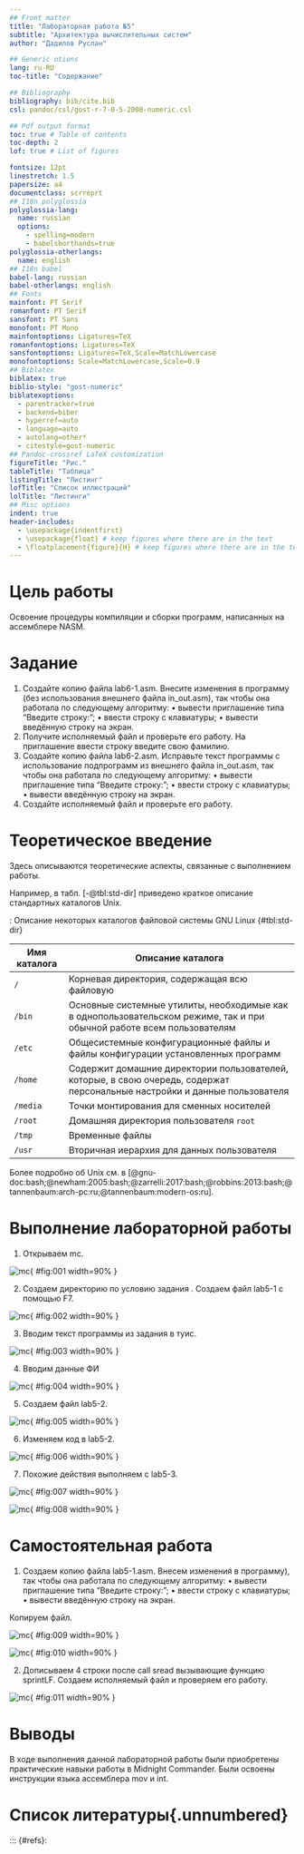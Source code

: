 ```yaml
---
## Front matter
title: "Лабораторная работа №5"
subtitle: "Архитектура вычислительных систем"
author: "Дадилов Руслан"

## Generic otions
lang: ru-RU
toc-title: "Содержание"

## Bibliography
bibliography: bib/cite.bib
csl: pandoc/csl/gost-r-7-0-5-2008-numeric.csl

## Pdf output format
toc: true # Table of contents
toc-depth: 2
lof: true # List of figures

fontsize: 12pt
linestretch: 1.5
papersize: a4
documentclass: scrreprt
## I18n polyglossia
polyglossia-lang:
  name: russian
  options:
	- spelling=modern
	- babelshorthands=true
polyglossia-otherlangs:
  name: english
## I18n babel
babel-lang: russian
babel-otherlangs: english
## Fonts
mainfont: PT Serif
romanfont: PT Serif
sansfont: PT Sans
monofont: PT Mono
mainfontoptions: Ligatures=TeX
romanfontoptions: Ligatures=TeX
sansfontoptions: Ligatures=TeX,Scale=MatchLowercase
monofontoptions: Scale=MatchLowercase,Scale=0.9
## Biblatex
biblatex: true
biblio-style: "gost-numeric"
biblatexoptions:
  - parentracker=true
  - backend=biber
  - hyperref=auto
  - language=auto
  - autolang=other*
  - citestyle=gost-numeric
## Pandoc-crossref LaTeX customization
figureTitle: "Рис."
tableTitle: "Таблица"
listingTitle: "Листинг"
lofTitle: "Список иллюстраций"
lolTitle: "Листинги"
## Misc options
indent: true
header-includes:
  - \usepackage{indentfirst}
  - \usepackage{float} # keep figures where there are in the text
  - \floatplacement{figure}{H} # keep figures where there are in the text
---
```


# Цель работы

Освоение процедуры компиляции и сборки программ, написанных на ассемблере NASM.

# Задание

1. Создайте копию файла lab6-1.asm. Внесите изменения в программу (без использования внешнего файла in_out.asm), так чтобы она работала по следующему алгоритму: 
• вывести приглашение типа “Введите строку:”; 
• ввести строку с клавиатуры; 
• вывести введённую строку на экран.
2. Получите исполняемый файл и проверьте его работу. На приглашение ввести строку введите свою фамилию. 
3. Создайте копию файла lab6-2.asm. Исправьте текст программы с использование подпрограмм из внешнего файла in_out.asm, так чтобы она работала по следующему алгоритму: 
• вывести приглашение типа “Введите строку:”; 
• ввести строку с клавиатуры; 
• вывести введённую строку на экран. 
4. Создайте исполняемый файл и проверьте его работу.

# Теоретическое введение

Здесь описываются теоретические аспекты, связанные с выполнением работы.

Например, в табл. [-@tbl:std-dir] приведено краткое описание стандартных каталогов Unix.

: Описание некоторых каталогов файловой системы GNU Linux {#tbl:std-dir}

| Имя каталога | Описание каталога                                                                                                          |
|--------------|----------------------------------------------------------------------------------------------------------------------------|
| `/`          | Корневая директория, содержащая всю файловую                                                                               |
| `/bin `      | Основные системные утилиты, необходимые как в однопользовательском режиме, так и при обычной работе всем пользователям     |
| `/etc`       | Общесистемные конфигурационные файлы и файлы конфигурации установленных программ                                           |
| `/home`      | Содержит домашние директории пользователей, которые, в свою очередь, содержат персональные настройки и данные пользователя |
| `/media`     | Точки монтирования для сменных носителей                                                                                   |
| `/root`      | Домашняя директория пользователя  `root`                                                                                   |
| `/tmp`       | Временные файлы                                                                                                            |
| `/usr`       | Вторичная иерархия для данных пользователя                                                                                 |

Более подробно об Unix см. в [@gnu-doc:bash;@newham:2005:bash;@zarrelli:2017:bash;@robbins:2013:bash;@tannenbaum:arch-pc:ru;@tannenbaum:modern-os:ru].

# Выполнение лабораторной работы

1. Открываем mc.

![mc](image/51.png){ #fig:001 width=90% }


2. Создаем директорию по условию задания .
 Создаем файл lab5-1 с помощью F7.

![mc](image/52.png){ #fig:002 width=90% }

3. Вводим текст программы из задания в туис.

![mc](image/53.png){ #fig:003 width=90% }

4. Вводим данные ФИ

![mc](image/54.png){ #fig:004 width=90% }

5. Создаем файл lab5-2.

![mc](image/55.png){ #fig:005 width=90% }

6. Изменяем код в lab5-2.

![mc](image/56.png){ #fig:006 width=90% }

7. Похожие действия выполняем с lab5-3.

![mc](image/57.png){ #fig:007 width=90% }

![mc](image/58.png){ #fig:008 width=90% }
 


# Самостоятельная работа

1. Создаем копию файла lab5-1.asm. Внесем изменения в программу), так чтобы она работала по следующему алгоритму:
• вывести приглашение типа “Введите строку:”; 
• ввести строку с клавиатуры; 
• вывести введённую строку на экран. 

Копируем файл. 

![mc](image/59.png){ #fig:009 width=90% }

![mc](image/510.png){ #fig:010 width=90% }

2. Дописываем 4 строки после call sread вызывающие функцию sprintLF.
Создаем исполняемый файл и проверяем его работу.

![mc](image/511.png){ #fig:011 width=90% }




# Выводы

В ходе выполнения данной лабораторной работы были приобретены практические навыки работы в Midnight Commander. Были освоены инструкции языка ассемблера mov и int.

# Список литературы{.unnumbered}

::: {#refs}:
